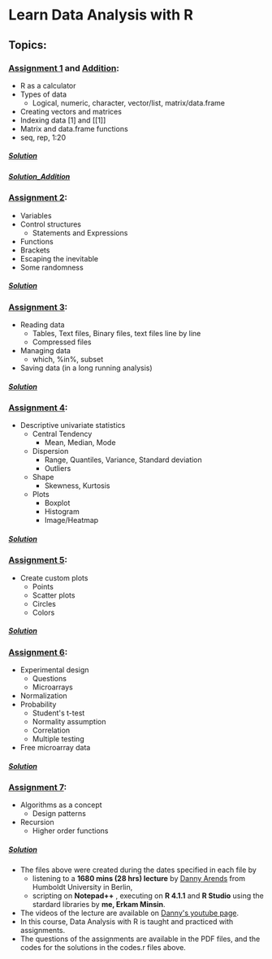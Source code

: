# Learn Data Analysis with R

## Topics:

### [Assignment 1](https://github.com/eminsin/Learn-Data-Analysis-with-R/blob/main/Assignment01-Introduction.pdf) and [Addition](https://github.com/eminsin/Learn-Data-Analysis-with-R/blob/main/Assignment01Addition.pdf):
* R as a calculator
* Types of data
  * Logical, numeric, character, vector/list, matrix/data.frame 
* Creating vectors and matrices
* Indexing data [1] and [[1]]
* Matrix and data.frame functions
* seq, rep, 1:20
##### [Solution](https://github.com/eminsin/Learn-Data-Analysis-with-R/blob/main/codes1.r)
##### [Solution_Addition](https://github.com/eminsin/Learn-Data-Analysis-with-R/blob/main/codes1addition.r)
### [Assignment 2](https://github.com/eminsin/Learn-Data-Analysis-with-R/blob/main/Assignment02-Moreintroduction.pdf):
 * Variables
 * Control structures
   * Statements and Expressions
 * Functions
 * Brackets
 * Escaping the inevitable
 * Some randomness
##### [Solution](https://github.com/eminsin/Learn-Data-Analysis-with-R/blob/main/codes2.r)
### [Assignment 3](https://github.com/eminsin/Learn-Data-Analysis-with-R/blob/main/Assignment03-Data.pdf):
 * Reading data
   * Tables, Text files, Binary files, text files line by line
   * Compressed files
 * Managing data
   * which, %in%, subset
  * Saving data (in a long running analysis) 
##### [Solution](https://github.com/eminsin/Learn-Data-Analysis-with-R/blob/main/codes3.r)
### [Assignment 4](https://github.com/eminsin/Learn-Data-Analysis-with-R/blob/main/Assignment04-DescriptiveStatistics.pdf):
  * Descriptive univariate statistics
    * Central Tendency
      * Mean, Median, Mode
    * Dispersion
      * Range, Quantiles, Variance, Standard deviation
      * Outliers
    * Shape
      * Skewness, Kurtosis
    * Plots
      * Boxplot
      * Histogram
      * Image/Heatmap
##### [Solution](https://github.com/eminsin/Learn-Data-Analysis-with-R/blob/main/codes4.r)    
### [Assignment 5](https://github.com/eminsin/Learn-Data-Analysis-with-R/blob/main/Assignment05-Plots.pdf):
  * Create custom plots
    * Points
    * Scatter plots
    * Circles
    * Colors
##### [Solution](https://github.com/eminsin/Learn-Data-Analysis-with-R/blob/main/codes5.r)
### [Assignment 6](https://github.com/eminsin/Learn-Data-Analysis-with-R/blob/main/Assignment06-StatisticalTesting.pdf):
  * Experimental design
    * Questions
    * Microarrays
  * Normalization
  * Probability
    * Student's t-test
    * Normality assumption
    * Correlation
    * Multiple testing
  * Free microarray data
##### [Solution](https://github.com/eminsin/Learn-Data-Analysis-with-R/blob/main/codes6.r)
### [Assignment 7](https://github.com/eminsin/Learn-Data-Analysis-with-R/blob/main/Assignment07-AlgorithmsAndFunctions.pdf):
  * Algorithms as a concept
    * Design patterns
  * Recursion
    *  Higher order functions
##### [Solution](https://github.com/eminsin/Learn-Data-Analysis-with-R/blob/main/codes7.r)
+ The files above were created during the dates specified in each file by 
  + listening to a **1680 mins (28 hrs) lecture** by [Danny Arends](https://dannyarends.nl/?) from Humboldt University in Berlin,
  + scripting on **Notepad++** , executing on **R 4.1.1** and **R Studio** using the stardard libraries by **me, Erkam Minsin**.
+ The videos of the lecture are available on [Danny's youtube page](https://www.youtube.com/watch?v=fxmF4P_O_2c&list=PLhR2Go-lh6X6ZJnN4WQScB4qjO4GYTO0S).
+  In this course, Data Analysis with R is taught and practiced with assignments.
+ The questions of the assignments are available in the PDF files, and the codes for the solutions in the codes.r files above.
